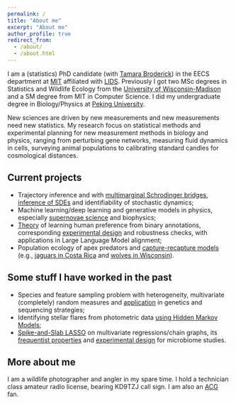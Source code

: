 ```yaml
---
permalink: /
title: "About me"
excerpt: "About me"
author_profile: true
redirect_from:
  - /about/
  - /about.html
---
```


I am a (statistics) PhD candidate (with [Tamara Broderick](https://tamarabroderick.com/)) in the EECS department at [MIT](https://web.mit.edu/) affiliated with [LIDS](https://lids.mit.edu/). Previously I got two MSc degrees in Statistics and Wildlife Ecology from the [University of Wisconsin-Madison](https://www.wisc.edu/) and a SM degree from MIT in Computer Science. I did my undergraduate degree in Biology/Physics at [Peking University](http://english.pku.edu.cn). 

New sciences are driven by new measurements and new measurements need new statistics. My research focus on statistical methods and experimental planning for new measurement methods in biology and physics, ranging from perturbing gene networks, measuring fluid dynamics in cells, surveying animal populations to calibrating standard candles for cosmological distances.


## Current projects
- Trajectory inference and with [multimarginal Schrodinger bridges](https://openreview.net/forum?id=VcwZ3gtYFY), [inference of SDEs](http://openreview.net/forum?id=4lZCZ7gAsV) and identifiability of stochastic dynamics;
- Machine learning/deep learning and generative models in physics, especially [supernovae science](https://openreview.net/forum?id=zEQ4E884L4) and biophysics;
- [Theory](https://arxiv.org/abs/2411.04991) of learning human preference from binary annotations, corresponding [experimental design](https://arxiv.org/abs/2502.04354) and robustness checks, with applications in Large Language Model alignment;
- Population ecology of apex predators and [capture-recapture models](https://arxiv.org/abs/2412.09431) (e.g., [jaguars in Costa Rica](https://www.cambridge.org/core/journals/oryx/article/conservation-crisis-status-of-jaguars-panthera-onca-in-corcovado-national-park-costa-rica/DB1034CFAED2447D7E4326BD481B5768) and [wolves in Wisconsin](https://arxiv.org/abs/2311.14815)). 

## Some stuff I have worked in the past
- Species and feature sampling problem with heterogeneity, multivariate (completely) random measures and [application](https://arxiv.org/abs/2403.02154) in genetics and sequencing strategies;
- Identifying stellar flares from photometric data [using Hidden Markov Models](https://arxiv.org/abs/2404.13145);
- [Spike-and-Slab LASSO](https://projecteuclid.org/journals/bayesian-analysis/volume--1/issue--1/Estimating-Sparse-Direct-Effects-in-Multivariate-Regression-With-the-Spike/10.1214/24-BA1430.full) on multivariate regressions/chain graphs, its [frequentist properties](https://arxiv.org/abs/2209.04389) and [experimental design](https://link.springer.com/article/10.1007/s13253-024-00621-1) for microbiome studies.




## More about me
I am a wildlife photographer and angler in my spare time. I hold a technician class amateur radio license, bearing KD9TZJ call sign. I am also an [ACG](https://en.wikipedia.org/wiki/ACG_(subculture)) fan. 
